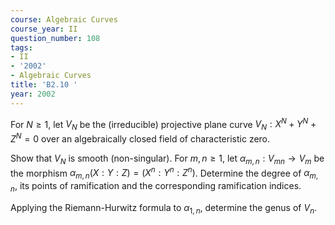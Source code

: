 ```yaml
---
course: Algebraic Curves
course_year: II
question_number: 108
tags:
- II
- '2002'
- Algebraic Curves
title: 'B2.10 '
year: 2002
---
```



For $N \geq 1$, let $V_{N}$ be the (irreducible) projective plane curve $V_{N}: X^{N}+Y^{N}+Z^{N}=0$ over an algebraically closed field of characteristic zero.

Show that $V_{N}$ is smooth (non-singular). For $m, n \geq 1$, let $\alpha_{m, n}: V_{m n} \rightarrow V_{m}$ be the morphism $\alpha_{m, n}(X: Y: Z)=\left(X^{n}: Y^{n}: Z^{n}\right)$. Determine the degree of $\alpha_{m, n}$, its points of ramification and the corresponding ramification indices.

Applying the Riemann-Hurwitz formula to $\alpha_{1, n}$, determine the genus of $V_{n}$.